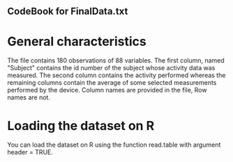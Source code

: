 ## CodeBook for FinalData.txt
# General characteristics
The file contains 180 observations of 88 variables. The first column, named "Subject" contains the
id number of the subject whose activity data was measured.
The second column contains the activity performed whereas the remaining columns contain the average of some 
selected measurements performed by the device.
Column names are provided in the file, Row names are not.
# Loading the dataset on R
You can load the dataset on R using the function read.table with argument header = TRUE.